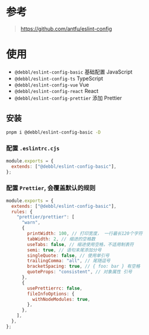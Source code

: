 # 参考

> https://github.com/antfu/eslint-config

# 使用

- `@debbl/eslint-config-basic` 基础配置 JavaScript
- `@debbl/eslint-config-ts` TypeScript
- `@debbl/eslint-config-vue` Vue
- `@debbl/eslint-config-react` React
- `@debbl/eslint-config-prettier` 添加 Prettier

## 安装

```bash
pnpm i @debbl/eslint-config-basic -D
```

### 配置 `.eslintrc.cjs`

```js
module.exports = {
  extends: ["@debbl/eslint-config-basic"],
};
```

### 配置 `Prettier`, 会覆盖默认的规则

```js
module.exports = {
  extends: ["@debbl/eslint-config-basic"],
  rules: {
    "prettier/prettier": [
      "warn",
      {
        printWidth: 100, // 打印宽度， 一行最长120个字符
        tabWidth: 2, // 缩进的空格数
        useTabs: false, // 缩进使用空格，不适用制表符
        semi: true, // 语句末尾添加分号
        singleQuote: false, // 使用单引号
        trailingComma: "all", // 尾随逗号
        bracketSpacing: true, // { foo: bar } 有空格
        quoteProps: "consistent", // 对象属性 引号
      },
      {
        usePrettierrc: false,
        fileInfoOptions: {
          withNodeModules: true,
        },
      },
    ],
  },
};
```
